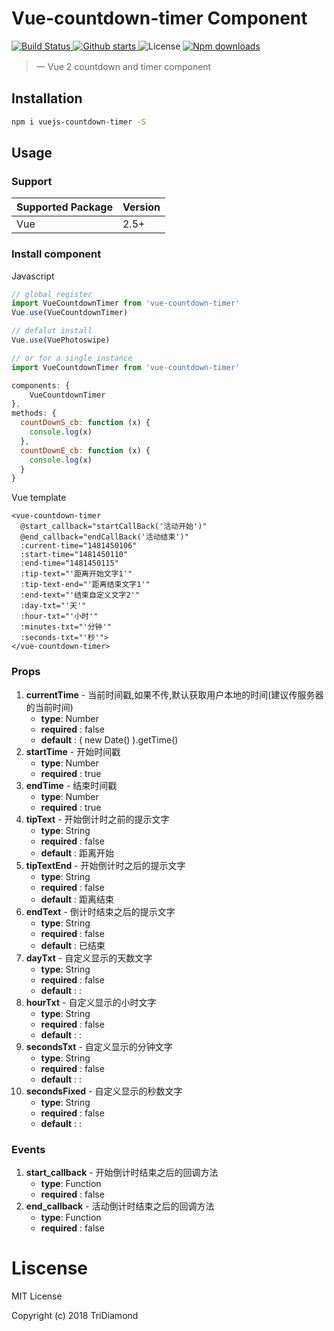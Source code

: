 # Vue-countdown-timer Component

<p>
  <a href="https://circleci.com/gh/TriDiamond/vue-photoswipe/tree/master">
    <img src="https://img.shields.io/circleci/project/github/TriDiamond/vue-photoswipe.svg" alt="Build Status">
  </a>
  <a href="https://github.com/TriDiamond/vue-photoswipe/stargazers">
    <img src="https://img.shields.io/github/stars/TriDiamond/vue-photoswipe.svg" alt="Github starts">
  </a>
  <a>
    <img src="https://img.shields.io/github/license/TriDiamond/vue-photoswipe.svg" alt="License">
  </a>
  <a href="https://www.npmjs.com/package/vue-photoswipes">
    <img src="https://img.shields.io/npm/dt/vue-photoswipes.svg" alt="Npm downloads">
  </a>
</p>

> 一 Vue 2 countdown and timer component

## Installation

``` bash
npm i vuejs-countdown-timer -S
```

## Usage

### Support

| Supported Package | Version |
|-------------------|---------|
| Vue               | 2.5+    |


### Install component

Javascript

``` javascript
// global register
import VueCountdownTimer from 'vue-countdown-timer'
Vue.use(VueCountdownTimer)

// defalut install
Vue.use(VuePhotoswipe)

// or for a single instance
import VueCountdownTimer from 'vue-countdown-timer'

components: {
    VueCountdownTimer
},
methods: {
  countDownS_cb: function (x) {
    console.log(x)
  },
  countDownE_cb: function (x) {
    console.log(x)
  }
}
```

Vue template

```vue
<vue-countdown-timer
  @start_callback="startCallBack('活动开始')"
  @end_callback="endCallBack('活动结束')"
  :current-time="1481450106"
  :start-time="1481450110"
  :end-time="1481450115"
  :tip-text="'距离开始文字1'"
  :tip-text-end="'距离结束文字1'"
  :end-text="'结束自定义文字2'"
  :day-txt="'天'"
  :hour-txt="'小时'"
  :minutes-txt="'分钟'"
  :seconds-txt="'秒'">
</vue-countdown-timer>
```

### Props

1. **currentTime** - 当前时间戳,如果不传,默认获取用户本地的时间(建议传服务器的当前时间) 
    - **type**: Number
    - **required** : false
    - **default** : ( new Date() ).getTime()
2. **startTime** - 开始时间戳
    - **type**: Number
    - **required** : true
3. **endTime** - 结束时间戳
    - **type**: Number
    - **required** : true
4. **tipText** - 开始倒计时之前的提示文字
    - **type**: String
    - **required** : false
    - **default** : 距离开始
5. **tipTextEnd** - 开始倒计时之后的提示文字
    - **type**: String
    - **required** : false
    - **default** : 距离结束
6. **endText** - 倒计时结束之后的提示文字
    - **type**: String
    - **required** : false
    - **default** : 已结束
7. **dayTxt** - 自定义显示的天数文字
    - **type**: String
    - **required** : false
    - **default** : :
8. **hourTxt** - 自定义显示的小时文字
    - **type**: String
    - **required** : false
    - **default** : :
9. **secondsTxt** - 自定义显示的分钟文字
    - **type**: String
    - **required** : false
    - **default** : :
10. **secondsFixed** - 自定义显示的秒数文字
    - **type**: String
    - **required** : false
    - **default** : :
    
### Events
1. **start_callback** - 开始倒计时结束之后的回调方法
    - **type**: Function
    - **required** : false
2. **end_callback** - 活动倒计时结束之后的回调方法
    - **type**: Function
    - **required** : false
    
# Liscense
MIT License

Copyright (c) 2018 TriDiamond
